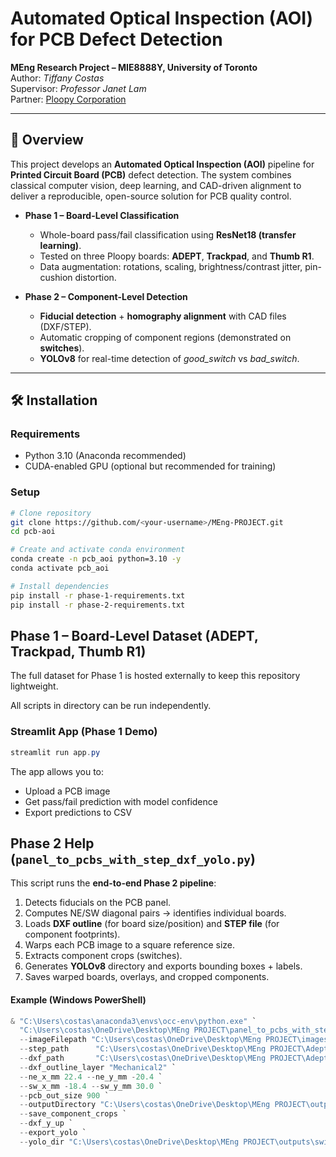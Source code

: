 # Automated Optical Inspection (AOI) for PCB Defect Detection

**MEng Research Project – MIE8888Y, University of Toronto**  
Author: *Tiffany Costas*  
Supervisor: *Professor Janet Lam*  
Partner: [Ploopy Corporation](https://ploopy.co/)

---

## 📖 Overview

This project develops an **Automated Optical Inspection (AOI)** pipeline for **Printed Circuit Board (PCB)** defect detection. The system combines classical computer vision, deep learning, and CAD-driven alignment to deliver a reproducible, open-source solution for PCB quality control.

- **Phase 1 – Board-Level Classification**  
  - Whole-board pass/fail classification using **ResNet18 (transfer learning)**.  
  - Tested on three Ploopy boards: **ADEPT**, **Trackpad**, and **Thumb R1**.  
  - Data augmentation: rotations, scaling, brightness/contrast jitter, pin-cushion distortion.  

- **Phase 2 – Component-Level Detection**  
  - **Fiducial detection** + **homography alignment** with CAD files (DXF/STEP).  
  - Automatic cropping of component regions (demonstrated on **switches**).  
  - **YOLOv8** for real-time detection of *good_switch* vs *bad_switch*.  

---

## 🛠️ Installation

### Requirements
- Python 3.10 (Anaconda recommended)  
- CUDA-enabled GPU (optional but recommended for training)  

### Setup

```bash
# Clone repository
git clone https://github.com/<your-username>/MEng-PROJECT.git
cd pcb-aoi

# Create and activate conda environment
conda create -n pcb_aoi python=3.10 -y
conda activate pcb_aoi

# Install dependencies
pip install -r phase-1-requirements.txt
pip install -r phase-2-requirements.txt
```

## Phase 1 – Board-Level Dataset (ADEPT, Trackpad, Thumb R1)

The full dataset for Phase 1 is hosted externally to keep this repository lightweight.  

All scripts in directory can be run independently.

### Streamlit App (Phase 1 Demo)
```powershell
streamlit run app.py
```
The app allows you to:
- Upload a PCB image
- Get pass/fail prediction with model confidence
- Export predictions to CSV
## Phase 2 Help (`panel_to_pcbs_with_step_dxf_yolo.py`)

This script runs the **end-to-end Phase 2 pipeline**:

1. Detects fiducials on the PCB panel.  
2. Computes NE/SW diagonal pairs → identifies individual boards.  
3. Loads **DXF outline** (for board size/position) and **STEP file** (for component footprints).  
4. Warps each PCB image to a square reference size.  
5. Extracts component crops (switches).  
6. Generates **YOLOv8** directory and exports bounding boxes + labels.  
7. Saves warped boards, overlays, and cropped components.

#### Example (Windows PowerShell)

```powershell
& "C:\Users\costas\anaconda3\envs\occ-env\python.exe" `
  "C:\Users\costas\OneDrive\Desktop\MEng PROJECT\panel_to_pcbs_with_step_dxf_yolo.py" `
  --imageFilepath "C:\Users\costas\OneDrive\Desktop\MEng PROJECT\images\board0_pass_nodefects_6.png" `
  --step_path      "C:\Users\costas\OneDrive\Desktop\MEng PROJECT\Adept\Adept.STEP" `
  --dxf_path       "C:\Users\costas\OneDrive\Desktop\MEng PROJECT\Adept\Adept.DXF" `
  --dxf_outline_layer "Mechanical2" `
  --ne_x_mm 22.4 --ne_y_mm -20.4 `
  --sw_x_mm -18.4 --sw_y_mm 30.0 `
  --pcb_out_size 900 `
  --outputDirectory "C:\Users\costas\OneDrive\Desktop\MEng PROJECT\outputs" `
  --save_component_crops `
  --dxf_y_up `
  --export_yolo `
  --yolo_dir "C:\Users\costas\OneDrive\Desktop\MEng PROJECT\outputs\switches_yolo"

